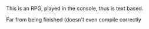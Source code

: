 This is an RPG, played in the console, thus is text based.

Far from being finished (doesn't even compile correctly
